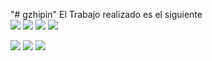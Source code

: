 "# gzhipin" 
El Trabajo realizado es el siguiente
<br/>
<img src="./Images/5.png"/>
<img src="./Images/6.png"/>
<img src="./Images/7.png"/>
<img src="./Images/1.png"/>

<img src="./Images/2.png"/>

<img src="./Images/3.png"/>

<img src="./Images/4.png"/>
